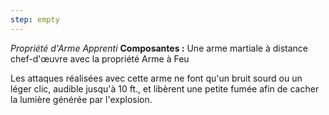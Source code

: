 ```yaml
---
step: empty
---
```

_Propriété d'Arme Apprenti_
__Composantes :__ Une arme martiale à distance chef-d'œuvre avec la propriété Arme à Feu

Les attaques réalisées avec cette arme ne font qu'un bruit sourd ou un léger clic, audible jusqu'à 10 ft., et libèrent une petite fumée afin de cacher la lumière générée par l'explosion.